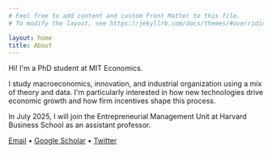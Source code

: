 ```yaml
---
# Feel free to add content and custom Front Matter to this file.
# To modify the layout, see https://jekyllrb.com/docs/themes/#overriding-theme-defaults

layout: home
title: About
---
```


Hi! I'm a PhD student at MIT Economics.

I study macroeconomics, innovation, and industrial organization using a mix of theory and data. I'm particularly interested in how new technologies drive economic growth and how firm incentives shape this process.

In July 2025, I will join the Entrepreneurial Management Unit at Harvard Business School as an assistant professor.

[Email](mailto:tlensman@mit.edu) • [Google Scholar](https://scholar.google.com/citations?user=L9CjfvsAAAAJ&hl=en) • [Twitter](https://twitter.com/talensman)

<!-- My partner María Ballesteros is a PhD student in the Department of Government at Harvard. Check out her work <a href="http://mariaballesteros.com" target="_blank">here</a>! -->